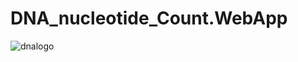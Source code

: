 # DNA_nucleotide_Count.WebApp

![dnalogo](https://user-images.githubusercontent.com/84052591/130329466-4bf8f444-93ed-438f-997f-6ee946d67936.jpeg)

